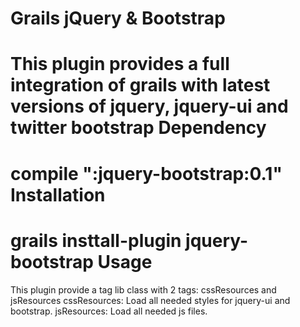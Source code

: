 Grails jQuery & Bootstrap
===============
This plugin provides a full integration of grails with latest versions of jquery, jquery-ui and twitter bootstrap
Dependency
===============
compile ":jquery-bootstrap:0.1"
Installation
===============
grails insttall-plugin jquery-bootstrap
Usage
===============
This plugin provide a tag lib class with 2 tags: cssResources and jsResources
cssResources: Load all needed styles for jquery-ui and bootstrap.
jsResources: Load all needed js files.


